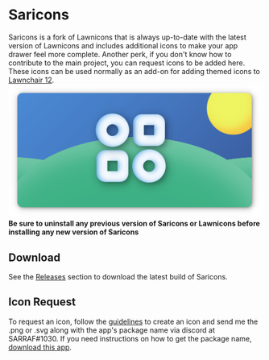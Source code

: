# Saricons
Saricons is a fork of Lawnicons that is always up-to-date with the latest version of Lawnicons and includes additional icons to make your app drawer feel more complete. Another perk, if you don't know how to contribute to the main project, you can request icons to be added here.
These icons can be used normally as an add-on for adding themed icons to [Lawnchair 12](https://github.com/LawnchairLauncher/lawnchair).
![Saricons Banner](https://github.com/SARRAF-5757/Saricons/blob/develop/Saricons%20Banner.png)
**Be sure to uninstall any previous version of Saricons or Lawnicons before installing any new version of Saricons**

## Download
See the [Releases](https://github.com/SARRAF-5757/Saricons/releases) section to download the latest build of Saricons.

## Icon Request
To request an icon, follow the [guidelines](https://github.com/LawnchairLauncher/lawnicons/blob/develop/CONTRIBUTING.md) to create an icon and send me the .png or .svg along with the app's package name via discord at SARRAF#1030. If you need instructions on how to get the package name, [download this app](https://github.com/MuntashirAkon/AppManager).